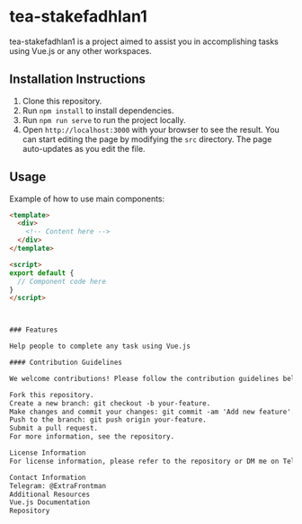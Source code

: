 # tea-stakefadhlan1

tea-stakefadhlan1 is a project aimed to assist you in accomplishing tasks using Vue.js or any other workspaces.

## Installation Instructions

1. Clone this repository.
2. Run `npm install` to install dependencies.
3. Run `npm run serve` to run the project locally.
4. Open `http://localhost:3000` with your browser to see the result. You can start editing the page by modifying the `src` directory. The page auto-updates as you edit the file.

## Usage

Example of how to use main components:

```html
<template>
  <div>
    <!-- Content here -->
  </div>
</template>

<script>
export default {
  // Component code here
}
</script>



### Features

Help people to complete any task using Vue.js

#### Contribution Guidelines

We welcome contributions! Please follow the contribution guidelines below:

Fork this repository.
Create a new branch: git checkout -b your-feature.
Make changes and commit your changes: git commit -am 'Add new feature'.
Push to the branch: git push origin your-feature.
Submit a pull request.
For more information, see the repository.

License Information
For license information, please refer to the repository or DM me on Telegram @ExtraFrontman.

Contact Information
Telegram: @ExtraFrontman
Additional Resources
Vue.js Documentation
Repository
